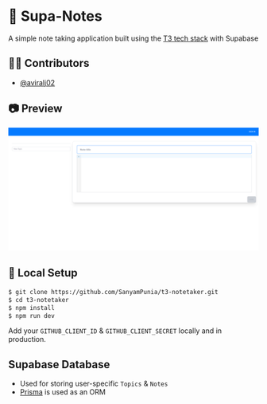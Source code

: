 # 📒 Supa-Notes

A simple note taking application built using the [T3 tech stack](https://create.t3.gg/) with Supabase

## 👩‍💻 Contributors

- [@aviralj02]("https://github.com/aviralj02")

## 📷 Preview

![preview_image](public/notetaker.png)

## 🔬 Local Setup

```
$ git clone https://github.com/SanyamPunia/t3-notetaker.git
$ cd t3-notetaker
$ npm install
$ npm run dev
```

Add your `GITHUB_CLIENT_ID` & `GITHUB_CLIENT_SECRET` locally and in production.

## Supabase Database
* Used for storing user-specific `Topics` & `Notes`
* [Prisma](https://www.prisma.io/) is used as an ORM
